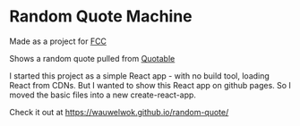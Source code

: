 # Random Quote Machine

Made as a project for [FCC](https://www.freecodecamp.org/learn/front-end-libraries/front-end-libraries-projects/build-a-random-quote-machine)

Shows a random quote pulled from [Quotable](https://github.com/lukePeavey/quotable)

I started this project as a simple React app - with no build tool, loading React from CDNs. But I wanted to show this React app on github pages. So I moved the basic files into a new create-react-app.

Check it out at  https://wauwelwok.github.io/random-quote/